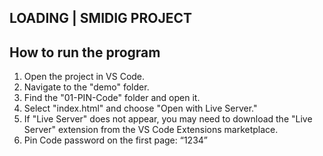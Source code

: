 ## LOADING | SMIDIG PROJECT

## How to run the program

1. Open the project in VS Code.
2. Navigate to the "demo" folder.
3. Find the "01-PIN-Code" folder and open it.
4. Select "index.html" and choose "Open with Live Server."
5. If "Live Server" does not appear, you may need to download the "Live Server" extension from the VS Code Extensions marketplace.
6. Pin Code password on the first page: “1234”
